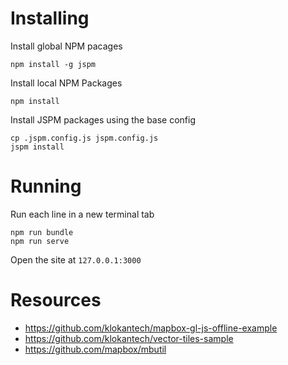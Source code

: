 # Installing

Install global NPM pacages

```
npm install -g jspm
```

Install local NPM Packages

```
npm install
```

Install JSPM packages using the base config

```
cp .jspm.config.js jspm.config.js
jspm install
```

# Running

Run each line in a new terminal tab

```
npm run bundle
npm run serve
```

Open the site at `127.0.0.1:3000`

# Resources

- https://github.com/klokantech/mapbox-gl-js-offline-example
- https://github.com/klokantech/vector-tiles-sample
- https://github.com/mapbox/mbutil
